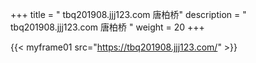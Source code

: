 +++
title = "  tbq201908.jjj123.com 唐柏桥"
description = "  tbq201908.jjj123.com 唐柏桥  "
weight = 20
+++


{{< myframe01 src="https://tbq201908.jjj123.com/" >}}

